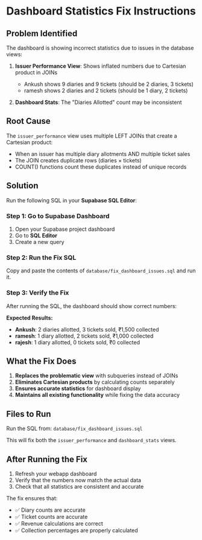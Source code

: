 # Dashboard Statistics Fix Instructions

## Problem Identified

The dashboard is showing incorrect statistics due to issues in the database views:

1. **Issuer Performance View**: Shows inflated numbers due to Cartesian product in JOINs
   - Ankush shows 9 diaries and 9 tickets (should be 2 diaries, 3 tickets)
   - ramesh shows 2 diaries and 2 tickets (should be 1 diary, 2 tickets)

2. **Dashboard Stats**: The "Diaries Allotted" count may be inconsistent

## Root Cause

The `issuer_performance` view uses multiple LEFT JOINs that create a Cartesian product:
- When an issuer has multiple diary allotments AND multiple ticket sales
- The JOIN creates duplicate rows (diaries × tickets)
- COUNT() functions count these duplicates instead of unique records

## Solution

Run the following SQL in your **Supabase SQL Editor**:

### Step 1: Go to Supabase Dashboard
1. Open your Supabase project dashboard
2. Go to **SQL Editor**
3. Create a new query

### Step 2: Run the Fix SQL
Copy and paste the contents of `database/fix_dashboard_issues.sql` and run it.

### Step 3: Verify the Fix
After running the SQL, the dashboard should show correct numbers:

**Expected Results:**
- **Ankush**: 2 diaries allotted, 3 tickets sold, ₹1,500 collected
- **ramesh**: 1 diary allotted, 2 tickets sold, ₹1,000 collected  
- **rajesh**: 1 diary allotted, 0 tickets sold, ₹0 collected

## What the Fix Does

1. **Replaces the problematic view** with subqueries instead of JOINs
2. **Eliminates Cartesian products** by calculating counts separately
3. **Ensures accurate statistics** for dashboard display
4. **Maintains all existing functionality** while fixing the data accuracy

## Files to Run

Run the SQL from: `database/fix_dashboard_issues.sql`

This will fix both the `issuer_performance` and `dashboard_stats` views.

## After Running the Fix

1. Refresh your webapp dashboard
2. Verify that the numbers now match the actual data
3. Check that all statistics are consistent and accurate

The fix ensures that:
- ✅ Diary counts are accurate
- ✅ Ticket counts are accurate  
- ✅ Revenue calculations are correct
- ✅ Collection percentages are properly calculated



